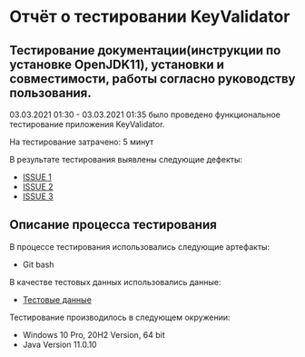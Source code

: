 # Отчёт о тестировании KeyValidator

## Тестирование документации(инструкции по установке OpenJDK11), установки и совместимости, работы согласно руководству пользования.

03.03.2021 01:30 - 03.03.2021 01:35 было проведено функциональное тестирование приложения KeyValidator.

На тестирование затрачено: 5 минут

В результате тестирования выявлены следующие дефекты:
* [ISSUE 1](https://github.com/k2wln/homework-221/issues/1)
* [ISSUE 2](https://github.com/k2wln/homework-221/issues/2)
* [ISSUE 3](https://github.com/k2wln/homework-221/issues/3)

## Описание процесса тестирования

В процессе тестирования использовались следующие артефакты:
* Git bash

В качестве тестовых данных использовались данные:
* [Тестовые данные](https://github.com/netology-code/javaqa-homeworks/blob/master/intro/user-manual.md)

Тестирование производилось в следующем окружении:
* Windows 10 Pro, 20H2 Version, 64 bit
* Java Version 11.0.10
